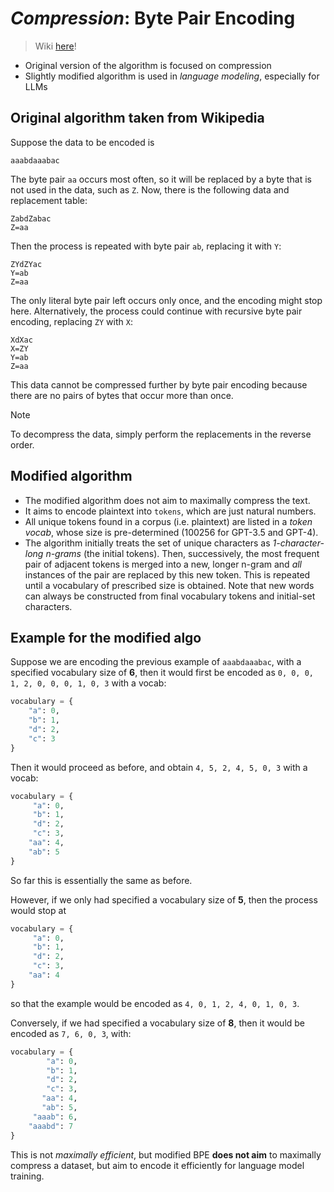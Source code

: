 # _Compression_: Byte Pair Encoding

> Wiki [here](https://en.wikipedia.org/wiki/Byte_pair_encoding)!

- Original version of the algorithm is focused on compression
- Slightly modified algorithm is used in _language modeling_, especially for LLMs

## Original algorithm taken from Wikipedia

Suppose the data to be encoded is

```
aaabdaaabac
```

The byte pair `aa` occurs most often, so it will be replaced by a byte that is not used in the data, such as `Z`. Now, there is the following data and replacement table:

```
ZabdZabac
Z=aa
```

Then the process is repeated with byte pair `ab`, replacing it with `Y`:

```
ZYdZYac
Y=ab
Z=aa
```

The only literal byte pair left occurs only once, and the encoding might stop here. Alternatively, the process could continue with recursive byte pair encoding, replacing `ZY` with `X`:

```
XdXac
X=ZY
Y=ab
Z=aa
```

This data cannot be compressed further by byte pair encoding because there are no pairs of bytes that occur more than once.

> [!NOTE]
> To decompress the data, simply perform the replacements in the reverse order.

## Modified algorithm

- The modified algorithm does not aim to maximally compress the text.
- It aims to encode plaintext into `tokens`, which are just natural numbers.
- All unique tokens found in a corpus (i.e. plaintext) are listed in a _token vocab_, whose size is pre-determined (100256 for GPT-3.5 and GPT-4).
- The algorithm initially treats the set of unique characters as _1-character-long n-grams_ (the initial tokens). Then, successively, the most frequent pair of adjacent tokens is merged into a new, longer n-gram and _all_ instances of the pair are replaced by this new token. This is repeated until a vocabulary of prescribed size is obtained. Note that new words can always be constructed from final vocabulary tokens and initial-set characters.

## Example for the modified algo

Suppose we are encoding the previous example of `aaabdaaabac`, with a specified vocabulary size of **6**, then it would first be encoded as `0, 0, 0, 1, 2, 0, 0, 0, 1, 0, 3` with a vocab:

```python
vocabulary = {
    "a": 0,
    "b": 1,
    "d": 2,
    "c": 3
}
```

Then it would proceed as before, and obtain `4, 5, 2, 4, 5, 0, 3` with a vocab:

```python
vocabulary = {
     "a": 0,
     "b": 1,
     "d": 2,
     "c": 3,
    "aa": 4,
    "ab": 5
}
```

So far this is essentially the same as before.

However, if we only had specified a vocabulary size of **5**, then the process would stop at

```python
vocabulary = {
     "a": 0,
     "b": 1,
     "d": 2,
     "c": 3,
    "aa": 4
}
```

so that the example would be encoded as `4, 0, 1, 2, 4, 0, 1, 0, 3`.

Conversely, if we had specified a vocabulary size of **8**, then it would be encoded as `7, 6, 0, 3`, with:

```python
vocabulary = {
        "a": 0,
        "b": 1,
        "d": 2,
        "c": 3,
       "aa": 4,
       "ab": 5,
     "aaab": 6,
    "aaabd": 7
}
```

This is not _maximally efficient_, but modified BPE **does not aim** to maximally compress a dataset, but aim to encode it efficiently for language model training.
